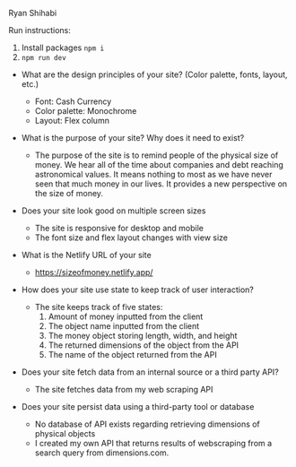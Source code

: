 Ryan Shihabi

Run instructions:
1. Install packages `npm i`
2. `npm run dev`

- What are the design principles of your site? (Color palette, fonts, layout, etc.)
    - Font: Cash Currency
    - Color palette: Monochrome
    - Layout: Flex column

- What is the purpose of your site? Why does it need to exist?
    - The purpose of the site is to remind people of the physical size of money. We hear all of the time about companies and debt reaching astronomical values. It means nothing to most as we have never seen that much money in our lives. It provides a new perspective on the size of money.

- Does your site look good on multiple screen sizes
    - The site is responsive for desktop and mobile
    - The font size and flex layout changes with view size

- What is the Netlify URL of your site
    - https://sizeofmoney.netlify.app/

- How does your site use state to keep track of user interaction?
    - The site keeps track of five states:
        1. Amount of money inputted from the client
        2. The object name inputted from the client
        3. The money object storing length, width, and height
        4. The returned dimensions of the object from the API
        5. The name of the object returned from the API

- Does your site fetch data from an internal source or a third party API?
    - The site fetches data from my web scraping API
- Does your site persist data using a third-party tool or database
    - No database of API exists regarding retrieving dimensions of physical objects
    - I created my own API that returns results of webscraping from a search query from dimensions.com.
